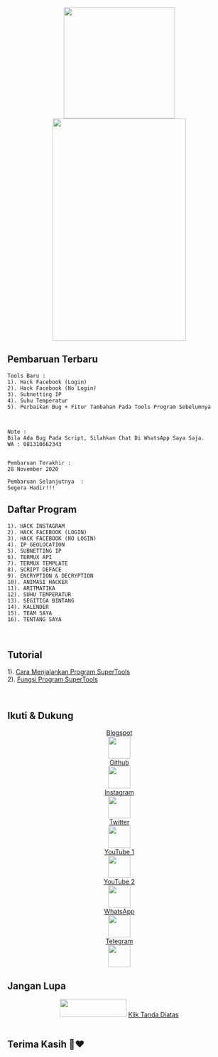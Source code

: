 <center>
<img src="https://1.bp.blogspot.com/-RjbH0PsSiek/XhxquNbaESI/AAAAAAAAAHI/niBbnodOdeYlTSr137ie64kqQuVVMluogCNcBGAsYHQ/s1600/20200112_195431.png" href="https://gatorberkelas.blogspot.com" width="250"height="250"</img>
</center>
<center>
<img src="https://1.bp.blogspot.com/-xzw_4BeBRaA/X7tf-gIfyAI/AAAAAAAAFSc/BYUQXlydn2kxRq7c_1WH9kZN4caJHD04wCNcBGAsYHQ/s1280/20201123_140823.png" href="https://gatorberkelas.blogspot.com" width="300"height="500"</img>
</center>


## Pembaruan Terbaru
```
Tools Baru :
1). Hack Facebook (Login)
2). Hack Facebook (No Login)
3). Subnetting IP
4). Suhu Temperatur
5). Perbaikan Bug + Fitur Tambahan Pada Tools Program Sebelumnya



Note : 
Bila Ada Bug Pada Script, Silahkan Chat Di WhatsApp Saya Saja.
WA : 081310662343


Pembaruan Terakhir :
28 November 2020

Pembaruan Selanjutnya  :
Segera Hadir!!!
```

## Daftar Program
```
1). HACK INSTAGRAM
2). HACK FACEBOOK (LOGIN)
3). HACK FACEBOOK (NO LOGIN)
4). IP GEOLOCATION
5). SUBNETTING IP
6). TERMUX API
7). TERMUX TEMPLATE
8). SCRIPT DEFACE
9). ENCRYPTION & DECRYPTION
10). ANIMASI HACKER
11). ARITMATIKA
12). SUHU TEMPERATUR
13). SEGITIGA BINTANG
14). KALENDER
15). TEAM SAYA
16). TENTANG SAYA
```
<br>


## Tutorial
1). <a href="https://gatorberkelas.blogspot.com/2020/10/cara-menjalankan-program-supertools.html">Cara Menjalankan Program SuperTools</a>
<br>
2). <a  href="https://gatorberkelas.blogspot.com/2020/11/fungsi-program-supertools-by-gator-bks.html">Fungsi Program SuperTools</a>

<br>


## Ikuti & Dukung
<center>
<a  href="https://gatorberkelas.blogspot.com">Blogspot</a>
<br>
<img src="https://1.bp.blogspot.com/-Fd7WYVcb0dc/X7pQcn1XtJI/AAAAAAAAFQo/lGH28CWG3zEOy-TlArj_2AiIy4SPEIC6gCNcBGAsYHQ/s1280/20201122_184028.jpg" href="https://gatorberkelas.blogspot.com" width="50"height="50"</img>
<br>
<a  href="https://github.com/Gator-Bks">Github</a>
<br>
<img src="https://1.bp.blogspot.com/-6NoYLbmclOs/X7pQbMbn3uI/AAAAAAAAFQk/Ep4IZvPX3TQPrr9tBDcyOAz4Kgdn9rOhACNcBGAsYHQ/s1280/20201122_184124.jpg" href="https://github.com/Gator-Bks" width="50"height="50"</img>
<br>
<a  href="https://www.instagram.com/gator_bks">Instagram</a>
<br>
<img src="https://1.bp.blogspot.com/-_7Oxaqdpdis/X7pQe2J1gQI/AAAAAAAAFQw/ZRAbY3B9QpolsAvfkM7KLm8cLtmgrA6RgCNcBGAsYHQ/s1280/20201122_184221.jpg" href="https://www.instagram.com/gator_bks" width="50"height="50"</img>
<br>
<a  href="https://twitter.com/gator_bks">Twitter</a>
<br>
<img src="https://1.bp.blogspot.com/-Em-uSbIhEAs/X7pQeNsMROI/AAAAAAAAFQs/ENA5yG4KoLoSxVhlRZCpvGOlpVKJf0aMgCNcBGAsYHQ/s1280/20201122_184254.jpg" href="https://twitter.com/gator_bks" width="50"height="50"</img>
<br>
<a  href="https://www.youtube.com/channel/UCrzkADYdl1qQOgeURA_m62g">YouTube 1</a>
<br>
<img src="https://1.bp.blogspot.com/-YQFndGgi_9Y/X7pQfzsnWJI/AAAAAAAAFQ0/88LQDH0a2jEcxs6AY9aXyI6y3XFok1OmwCNcBGAsYHQ/s1280/20201122_184512.jpg" href="https://www.youtube.com/channel/UCrzkADYdl1qQOgeURA_m62g" width="50"height="50"</img>
<br>
<a  href="https://www.youtube.com/channel/UCFy1ZNRvXQGeSLfktmviDLw">YouTube 2</a>
<br>
<img src="https://1.bp.blogspot.com/-YQFndGgi_9Y/X7pQfzsnWJI/AAAAAAAAFQ0/88LQDH0a2jEcxs6AY9aXyI6y3XFok1OmwCNcBGAsYHQ/s1280/20201122_184512.jpg" href="https://www.youtube.com/channel/UCFy1ZNRvXQGeSLfktmviDLw" width="50"height="50"</img>
<br>
<a  href=http://wa.me/6281310662343>WhatsApp</a>
<br>
<img src="https://1.bp.blogspot.com/-_8377_9knLI/X7pQhB0W2iI/AAAAAAAAFQ8/rDzmsa7JdmwFFyhg7IQh4ddM0iBC2fAIwCNcBGAsYHQ/s1280/20201122_184657.jpg" href="http://wa.me/6281310662343" width="50"height="50"</img>
<br>
<a  href="http://t.me/nfz01">Telegram</a>
<br>
<img src="https://1.bp.blogspot.com/-kOtDZeFx7PE/X7pQhA5r6zI/AAAAAAAAFQ4/MOEztOGlJy0-_huj4BVTejrEFKwyXlFJQCNcBGAsYHQ/s1280/20201122_184845.jpg" href="http://t.me/nfz01" width="50"height="50"</img>
<br>
</center>


## Jangan Lupa
<center>
<img src="https://1.bp.blogspot.com/-56z9qSi4Zzs/X7o8pkF1x0I/AAAAAAAAFPM/HZVtlFZ3ugI3JHfBxY6TrqhxAIwZf7OYwCNcBGAsYHQ/s840/Screenshot_2020_1122_172322.png" href="https://github.com/Gator-Bks/SuperTools" width="150"height="40"</img>
<a  href="https://github.com/Gator-Bks/SuperTools">Klik Tanda Diatas</a>
<br>
</center>
<br>


## Terima Kasih 💙❤️